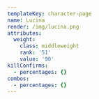 ```yaml
---
templateKey: character-page
name: Lucina
render: /img/lucina.png
attributes:
  weight:
    class: middleweight
    rank: '51'
    value: '90'
killConfirms:
  - percentages: {}
combos:
  - percentages: {}
---
```


